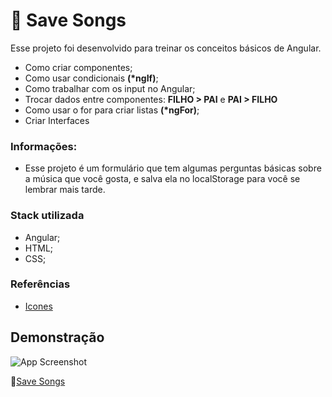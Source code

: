 # 📱 Save Songs
Esse projeto foi desenvolvido para treinar os conceitos básicos de Angular.

- Como criar componentes;
- Como usar condicionais **(*ngIf)**;
- Como trabalhar com os input no Angular;
- Trocar dados entre componentes: **FILHO > PAI** e **PAI > FILHO**
- Como usar o for para criar listas **(*ngFor)**;
- Criar Interfaces 

### Informações:
- Esse projeto é um formulário que tem algumas perguntas básicas sobre a música que você gosta, e salva ela no localStorage para você se lembrar mais tarde.

### Stack utilizada
- Angular;
- HTML;
- CSS;

### Referências
- [Icones](https://fonts.google.com/icons)


## Demonstração

![App Screenshot](https://firebasestorage.googleapis.com/v0/b/github-images-6c299.appspot.com/o/save%20songs.png?alt=media&token=d8df8c95-5c52-48c1-ac96-1bc27b19ce7e)

🔗[Save Songs](https://jogo-memoria-nf.vercel.app/)